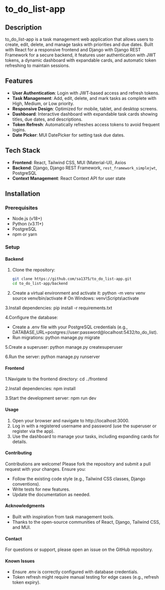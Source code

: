 # to_do_list-app

## Description
to_do_list-app is a task management web application that allows users to create, edit, delete, and manage tasks with priorities and due dates. Built with React for a responsive frontend and Django with Django REST Framework for a secure backend, it features user authentication with JWT tokens, a dynamic dashboard with expandable cards, and automatic token refreshing to maintain sessions.

## Features
- **User Authentication**: Login with JWT-based access and refresh tokens.
- **Task Management**: Add, edit, delete, and mark tasks as complete with High, Medium, or Low priority.
- **Responsive Design**: Optimized for mobile, tablet, and desktop screens.
- **Dashboard**: Interactive dashboard with expandable task cards showing titles, due dates, and descriptions.
- **Token Refresh**: Automatically refreshes access tokens to avoid frequent logins.
- **Date Picker**: MUI DatePicker for setting task due dates.

## Tech Stack
- **Frontend**: React, Tailwind CSS, MUI (Material-UI), Axios
- **Backend**: Django, Django REST Framework, `rest_framework_simplejwt`, PostgreSQL
- **Context Management**: React Context API for user state

## Installation

### Prerequisites
- Node.js (v18+)
- Python (v3.11+)
- PostgreSQL
- npm or yarn

### Setup

#### Backend
1. Clone the repository:
   ```bash
   git clone https://github.com/sa1375/to_do_list-app.git
   cd to_do_list-app/backend

2. Create a virtual environment and activate it:
    python -m venv venv
    source venv/bin/activate  # On Windows: venv\Scripts\activate

3.Install dependencies:
    pip install -r requirements.txt

4.Configure the database:
  * Create a .env file with your PostgreSQL credentials (e.g., DATABASE_URL=postgres://user:password@localhost:5432/to_do_list).
  * Run migrations:
    python manage.py migrate

5.Create a superuser:
    python manage.py createsuperuser

6.Run the server:
    python manage.py runserver


#### Frontend
1.Navigate to the frontend directory:
    cd ../frontend

2.Install dependencies:
    npm install 

3.Start the development server:
    npm run dev

#### Usage
1. Open your browser and navigate to http://localhost:3000.
2. Log in with a registered username and password (use the superuser or register via the app).
3. Use the dashboard to manage your tasks, including expanding cards for details.

#### Contributing
Contributions are welcome! Please fork the repository and submit a pull request with your changes. Ensure you:
  * Follow the existing code style (e.g., Tailwind CSS classes, Django conventions).
  * Write tests for new features.
  * Update the documentation as needed.

#### Acknowledgments
  * Built with inspiration from task management tools.
  * Thanks to the open-source communities of React, Django, Tailwind CSS, and MUI.

#### Contact
For questions or support, please open an issue on the GitHub repository.

#### Known Issues
  * Ensure .env is correctly configured with database credentials.
  * Token refresh might require manual testing for edge cases (e.g., refresh token expiry).
